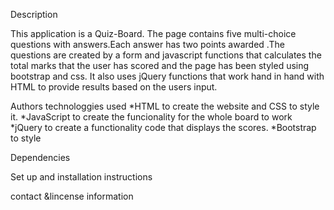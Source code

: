 Description

This application is a Quiz-Board. The page contains five multi-choice questions with answers.Each answer has two points awarded .The questions are created by a form and javascript functions that calculates the total marks that the user has scored and the page has been styled using bootstrap and css. It also uses jQuery functions that work hand in hand with HTML to provide results based on the users input.



Authors technologgies used
*HTML to create the website and CSS to style it.
*JavaScript to create the funcionality for the whole board to work
*jQuery to create a functionality code that displays the scores.
*Bootstrap to style 



Dependencies


Set up and installation instructions



contact &lincense information 